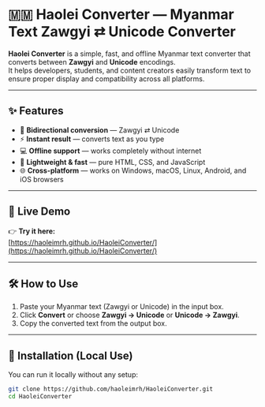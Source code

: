 # 🇲🇲 Haolei Converter — Myanmar Text Zawgyi ⇄ Unicode Converter

**Haolei Converter** is a simple, fast, and offline Myanmar text converter that converts between **Zawgyi** and **Unicode** encodings.  
It helps developers, students, and content creators easily transform text to ensure proper display and compatibility across all platforms.

---

## ✨ Features

- 🔁 **Bidirectional conversion** — Zawgyi ⇄ Unicode  
- ⚡ **Instant result** — converts text as you type  
- 💻 **Offline support** — works completely without internet  
- 🧩 **Lightweight & fast** — pure HTML, CSS, and JavaScript  
- 🌐 **Cross-platform** — works on Windows, macOS, Linux, Android, and iOS browsers  

---

## 🚀 Live Demo

👉 **Try it here:**  
[https://haoleimrh.github.io/HaoleiConverter/](https://haoleimrh.github.io/HaoleiConverter/)

---

## 🛠️ How to Use

1. Paste your Myanmar text (Zawgyi or Unicode) in the input box.  
2. Click **Convert** or choose **Zawgyi → Unicode** or **Unicode → Zawgyi**.  
3. Copy the converted text from the output box.

---

## 🧩 Installation (Local Use)

You can run it locally without any setup:

```bash
git clone https://github.com/haoleimrh/HaoleiConverter.git
cd HaoleiConverter
